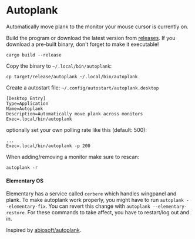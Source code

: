 # Autoplank

Automatically move plank to the monitor your mouse cursor is currently on.

Build the program or download the latest version from [releases](https://github.com/olback/autoplank/releases). If you download a pre-built binary, don't forget to make it executable!
```
cargo build --release
```

Copy the binary to `~/.local/bin/autoplank`:
```
cp target/release/autoplank ~/.local/bin/autoplank
```

Create a autostart file: `~/.config/autostart/autoplank.desktop`
```
[Desktop Entry]
Type=Application
Name=Autoplank
Description=Automatically move plank across monitors
Exec=.local/bin/autoplank
```

optionally set your own polling rate like this (default: 500):
```
...
Exec=.local/bin/autoplank -p 200
```

When adding/removing a monitor make sure to rescan:
```terminal
autoplank -r
```

#### Elementary OS  
Elementary has a service called `cerbere` which handles wingpanel and plank. To make autoplank work properly, you might have to run `autoplank --elementary-fix`. You can revert this change with `autoplank --elementary-restore`. For these commands to take affect, you have to restart/log out and in.

Inspired by [abiosoft/autoplank](https://github.com/abiosoft/autoplank).
